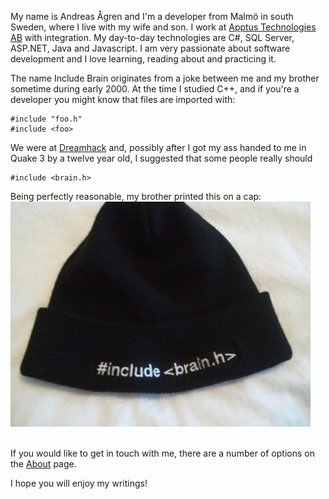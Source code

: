 My name is Andreas Ågren and I'm a developer from Malmö in south Sweden, where I live with my wife and son.
I work at [Apptus Technologies AB][1] with integration. My day-to-day technologies are C#, SQL Server, ASP.NET, Java and Javascript.
I am very passionate about software development and I love learning, reading about and practicing it.

The name Include Brain originates from a joke between me and my brother sometime during early 2000. At the time I studied C++, and if you're a developer you might know that files are imported with:

    #include "foo.h"
    #include <foo>
We were at [Dreamhack][2] and, possibly after I got my ass handed to me in Quake 3 by a twelve year old, I suggested that some people really should

    #include <brain.h>
Being perfectly reasonable, my brother printed this on a cap:
![Include brain cap][3]

<br /> If you would like to get in touch with me, there are a number of options on the [About][4] page.

I hope you will enjoy my writings!

  [1]: http://www.apptus.com
  [2]: http://www.dreamhack.se/
  [3]: /blog/post/hello/img/include-brain-cap.jpg
  [4]: http://includebrain.com/blog/about